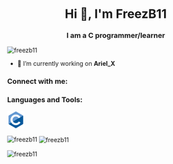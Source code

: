 <h1 align="center">Hi 👋, I'm FreezB11</h1>
<h3 align="center">I am a C programmer/learner</h3>

<p align="left"> <img src="https://komarev.com/ghpvc/?username=freezb11&label=Profile%20views&color=0e75b6&style=flat" alt="freezb11" /> </p>

<!-- <p align="left"> <a href="https://github.com/ryo-ma/github-profile-trophy"><img src="https://github-profile-trophy.vercel.app/?username=freezb11" alt="freezb11" /></a> </p> -->

- 🔭 I’m currently working on **Ariel_X**

<h3 align="left">Connect with me:</h3>
<p align="left">
</p>

<h3 align="left">Languages and Tools:</h3>
<p align="left"> <a href="https://www.cprogramming.com/" target="_blank" rel="noreferrer"> <img src="https://raw.githubusercontent.com/devicons/devicon/master/icons/c/c-original.svg" alt="c" width="40" height="40"/> </a> </p>

<p><img align="left" src="https://github-readme-stats.vercel.app/api/top-langs?username=freezb11&show_icons=true&locale=en&layout=compact" alt="freezb11" /></p>

<p>&nbsp;<img align="center" src="https://github-readme-stats.vercel.app/api?username=freezb11&show_icons=true&locale=en" alt="freezb11" /></p>

<p><img align="center" src="https://github-readme-streak-stats.herokuapp.com/?user=freezb11&" alt="freezb11" /></p>
